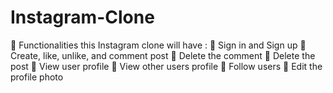 # Instagram-Clone


🔴 Functionalities this Instagram clone will have :
 🔵 Sign in and Sign up
 🔵 Create, like, unlike, and comment post
 🔵 Delete the comment
 🔵 Delete the post
 🔵 View user profile
 🔵 View other users profile
 🔵 Follow users
 🔵 Edit the profile photo 
